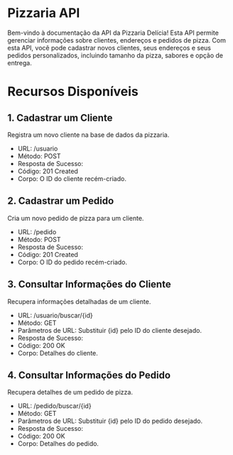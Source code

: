 # Pizzaria API

Bem-vindo à documentação da API da Pizzaria Delícia! Esta API permite gerenciar informações sobre clientes, endereços e pedidos de pizza. Com esta API, você pode cadastrar novos clientes, seus endereços e seus pedidos personalizados, incluindo tamanho da pizza, sabores e opção de entrega.

# Recursos Disponíveis
## 1. Cadastrar um Cliente
Registra um novo cliente na base de dados da pizzaria.

* URL: /usuario
* Método: POST
* Resposta de Sucesso:
* Código: 201 Created
* Corpo: O ID do cliente recém-criado.
## 2. Cadastrar um Pedido
Cria um novo pedido de pizza para um cliente.

* URL: /pedido
* Método: POST
* Resposta de Sucesso:
* Código: 201 Created
* Corpo: O ID do pedido recém-criado.
## 3. Consultar Informações do Cliente
Recupera informações detalhadas de um cliente.

* URL: /usuario/buscar/{id}
* Método: GET
* Parâmetros de URL: Substituir {id} pelo ID do cliente desejado.
* Resposta de Sucesso:
* Código: 200 OK
* Corpo: Detalhes do cliente.
## 4. Consultar Informações do Pedido
Recupera detalhes de um pedido de pizza.

* URL: /pedido/buscar/{id}
* Método: GET
* Parâmetros de URL: Substituir {id} pelo ID do pedido desejado.
* Resposta de Sucesso:
* Código: 200 OK
* Corpo: Detalhes do pedido.
